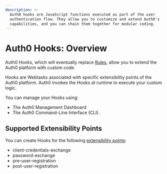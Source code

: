 ```yaml
---
description: >-
  Auth0 hooks are JavaScript functions executed as part of the user
  authentication flow. They allow you to customize and extend Auth0's
  capabilities, and you can chain them together for modular coding.
---
```


# Auth0 Hooks: Overview

Auth0 Hooks, which will eventually replace [Rules](/rules), allow you to extend the Auth0 platform with custom code.

Hooks are Webtasks associated with specific extensibility points of the Auth0 platform. Auth0 invokes the Hooks at runtime to execute your custom logic. 

You can manage your Hooks using:

* The Auth0 Management Dashboard
* The Auth0 Command-Line Interface (CLI).

## Supported Extensibility Points

You can create Hooks for the following [extensibility points](/auth0-hooks/extensibility-points):

- client-credentials-exchange
- password-exchange
- pre-user-registration
- post-user-registration
